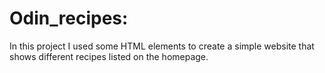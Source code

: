 # Odin_recipes:

In this project I used some HTML elements to create a simple website that shows different recipes listed on the homepage. 